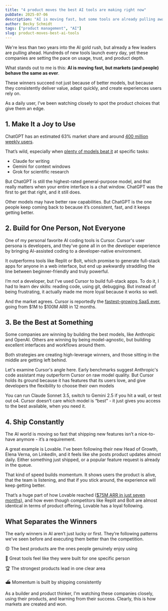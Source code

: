 ```yaml
---
title: "4 product moves the best AI tools are making right now"
pubDate: 2025-07-06
description: "AI is moving fast, but some tools are already pulling away from the pack. Here’s what they’re doing right."
author: Becky Schmidt
tags: ["product management", "AI"]
slug: product-moves-best-ai-tools
---
```


We're less than two years into the AI gold rush, but already a few leaders are pulling ahead. Hundreds of new tools launch every day, yet these companies are setting the pace on usage, trust, and product depth.

What stands out to me is this: **AI is moving fast, but markets (and people) behave the same as ever**.

These winners succeed not just because of better models, but because they consistently deliver value, adapt quickly, and create experiences users rely on.

As a daily user, I’ve been watching closely to spot the product choices that give them an edge.

## 1. Make It a Joy to Use

ChatGPT has an estimated 63% market share and around [400 million weekly users](https://backlinko.com/chatgpt-stats).

That’s wild, especially when [plenty of models beat it](https://collabnix.com/comparing-top-ai-models-in-2025-claude-grok-gpt-llama-gemini-and-deepseek-the-ultimate-guide/) at specific tasks:

- Claude for writing  
- Gemini for context windows 
- Grok for scientific research

But ChatGPT is still the highest-rated general-purpose model, and that really matters when your entire interface is a chat window. ChatGPT was the first to get that right, and it still does.

Other models may have better raw capabilities. But ChatGPT is the one people keep coming back to because it’s consistent, fast, and it keeps getting better.

## 2. Build for One Person, Not Everyone

One of my personal favorite AI coding tools is Cursor. Cursor's user persona is developers, and they've gone all in on the developer experience by bringing AI-assisted coding to a developer-native environment.

It outperforms tools like Replit or Bolt, which promise to generate full-stack apps for anyone in a web interface, but end up awkwardly straddling the line between beginner-friendly and truly powerful.

I’m not a developer, but I’ve used Cursor to build full-stack apps. To do it, I had to learn dev skills: reading code, using git, debugging. But instead of being frustrating, it actually made me more loyal because it works so well.

And the market agrees. Cursor is reportedly the [fastest-growing SaaS ever](https://www.entrepreneur.com/business-news/why-ai-startup-anysphere-is-the-fastest-growing-startup-ever/492908), going from $1M to $100M ARR in 12 months.

## 3. Be the Best at Something

Some companies are winning by building the best models, like Anthropic and OpenAI. Others are winning by being model-agnostic, but building excellent interfaces and workflows around them.

Both strategies are creating high-leverage winners, and those sitting in the middle are getting left behind.

Let's examine Cursor's angle here. Early benchmarks suggest Anthropic's code assistant may outperform Cursor on raw model quality. But Cursor holds its ground because it has features that its users love, and give developers the flexibility to choose their own models

You can run Claude Sonnet 3.5, switch to Gemini 2.5 if you hit a wall, or test out o4. Cursor doesn’t care which model is “best” - it just gives you access to the best available, when you need it.

## 4. Ship Constantly

The AI world is moving so fast that shipping new features isn’t a nice-to-have anymore - it’s a requirement.

A great example is Lovable. I’ve been following their new Head of Growth, Elena Verna, on LinkedIn, and it feels like she posts product updates almost daily. Either something just shipped, or a popular feature request is already in the queue.

That kind of speed builds momentum. It shows users the product is alive, that the team is listening, and that if you stick around, the experience will keep getting better.

That’s a huge part of how Lovable reached ([$75M ARR in just seven months](https://twitter.com/elena_verna/status/1803131222114162892)), and how even though competitors like Replit and Bolt are almost identical in terms of product offering, Lovable has a loyal following.

## What Separates the Winners

The early winners in AI aren’t just lucky or first. They’re following patterns we’ve seen before and executing them better than the competition.

😍 The best products are the ones people genuinely enjoy using

👤 Great tools feel like they were built for one specific person

🏆 The strongest products lead in one clear area

⛴ Momentum is built by shipping consistently

As a builder and product thinker, I'm watching these companies closely, using their products, and learning from their success. Clearly, this is how markets are created and won.